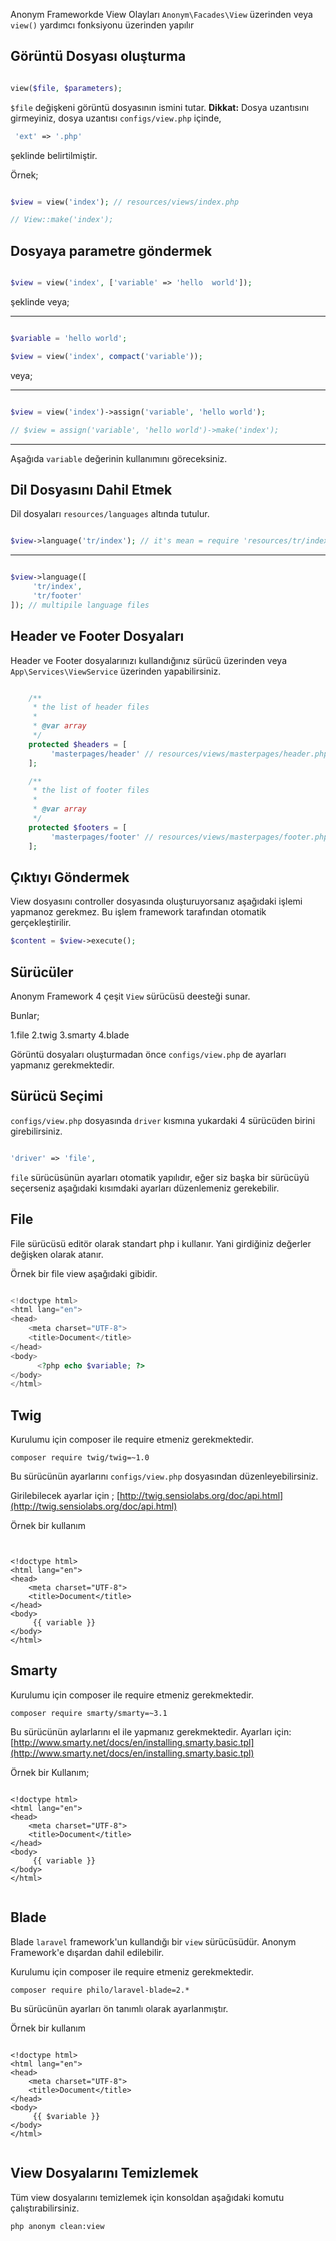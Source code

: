 Anonym Frameworkde View Olayları `Anonym\Facades\View` üzerinden veya `view()` yardımcı fonksiyonu üzerinden yapılır

Görüntü Dosyası oluşturma
------------

```php

view($file, $parameters);

```

`$file` değişkeni görüntü dosyasının ismini tutar. 
**Dikkat:** Dosya uzantısını girmeyiniz, dosya uzantısı `configs/view.php` içinde, 
```php
 'ext' => '.php'
```

şeklinde belirtilmiştir.

Örnek;

```php

$view = view('index'); // resources/views/index.php

// View::make('index');

```

Dosyaya parametre göndermek
----------

```php

$view = view('index', ['variable' => 'hello  world']);
```

şeklinde veya;

--------------

```php

$variable = 'hello world';

$view = view('index', compact('variable'));

```

veya;

--------------

```php

$view = view('index')->assign('variable', 'hello world');

// $view = assign('variable', 'hello world')->make('index');

```

*************


Aşağıda `variable` değerinin kullanımını göreceksiniz.

Dil Dosyasını Dahil Etmek
-----------

Dil dosyaları `resources/languages` altında tutulur.


```php

$view->language('tr/index'); // it's mean = require 'resources/tr/index.php';

```

************

```php

$view->language([
     'tr/index',
     'tr/footer'
]); // multipile language files

```

Header ve Footer Dosyaları
----------
Header ve Footer dosyalarınızı kullandığınız sürücü üzerinden veya `App\Services\ViewService` üzerinden yapabilirsiniz.

```php

    /**
     * the list of header files
     *
     * @var array
     */
    protected $headers = [
         'masterpages/header' // resources/views/masterpages/header.php
    ];

    /**
     * the list of footer files
     *
     * @var array
     */
    protected $footers = [
         'masterpages/footer' // resources/views/masterpages/footer.php
    ];

```

Çıktıyı Göndermek
--------

View dosyasını controller dosyasında oluşturuyorsanız aşağıdaki işlemi yapmanoz gerekmez. Bu işlem framework tarafından otomatik gerçekleştirilir.

```php
$content = $view->execute();

```

Sürücüler
---------


Anonym Framework 4 çeşit `View` sürücüsü deesteği sunar.

Bunlar;

1.file
2.twig
3.smarty
4.blade


Görüntü dosyaları oluşturmadan önce `configs/view.php` de ayarları yapmanız gerekmektedir.

Sürücü Seçimi
------------------

`configs/view.php` dosyasında `driver`  kısmına yukardaki 4 sürücüden birini girebilirsiniz.

```php

'driver' => 'file',

```

`file` sürücüsünün ayarları otomatik yapılıdır, eğer siz başka bir sürücüyü seçerseniz aşağıdaki kısımdaki ayarları düzenlemeniz gerekebilir.


File
-------------


File sürücüsü editör olarak standart php i kullanır. Yani girdiğiniz değerler değişken olarak atanır.

Örnek bir file view aşağıdaki gibidir.


```php

<!doctype html>
<html lang="en">
<head>
    <meta charset="UTF-8">
    <title>Document</title>
</head>
<body>
      <?php echo $variable; ?>
</body>
</html>

```


Twig
--------


Kurulumu için composer ile require etmeniz gerekmektedir.


```
composer require twig/twig=~1.0
```

Bu sürücünün ayarlarını `configs/view.php` dosyasından düzenleyebilirsiniz.

Girilebilecek ayarlar için ; [http://twig.sensiolabs.org/doc/api.html](http://twig.sensiolabs.org/doc/api.html)

Örnek bir kullanım

```twig


<!doctype html>
<html lang="en">
<head>
    <meta charset="UTF-8">
    <title>Document</title>
</head>
<body>
     {{ variable }}
</body>
</html>

```

Smarty
--------

Kurulumu için composer ile require etmeniz gerekmektedir.

```
composer require smarty/smarty=~3.1
```

Bu sürücünün aylarlarını el ile yapmanız gerekmektedir.
Ayarları için: [http://www.smarty.net/docs/en/installing.smarty.basic.tpl](http://www.smarty.net/docs/en/installing.smarty.basic.tpl)

Örnek bir Kullanım;

```twig

<!doctype html>
<html lang="en">
<head>
    <meta charset="UTF-8">
    <title>Document</title>
</head>
<body>
     {{ variable }}
</body>
</html>


```

Blade
------

Blade `laravel` framework'un kullandığı bir `view` sürücüsüdür. Anonym Framework'e dışardan dahil edilebilir.

Kurulumu için composer ile require etmeniz gerekmektedir.

`composer require philo/laravel-blade=2.*`

Bu sürücünün ayarları ön tanımlı olarak ayarlanmıştır.

Örnek bir kullanım

```twig

<!doctype html>
<html lang="en">
<head>
    <meta charset="UTF-8">
    <title>Document</title>
</head>
<body>
     {{ $variable }}
</body>
</html>


```


View Dosyalarını Temizlemek
-------------

Tüm view dosyalarını temizlemek için konsoldan aşağıdaki komutu çalıştırabilirsiniz.


```sh
php anonym clean:view
```